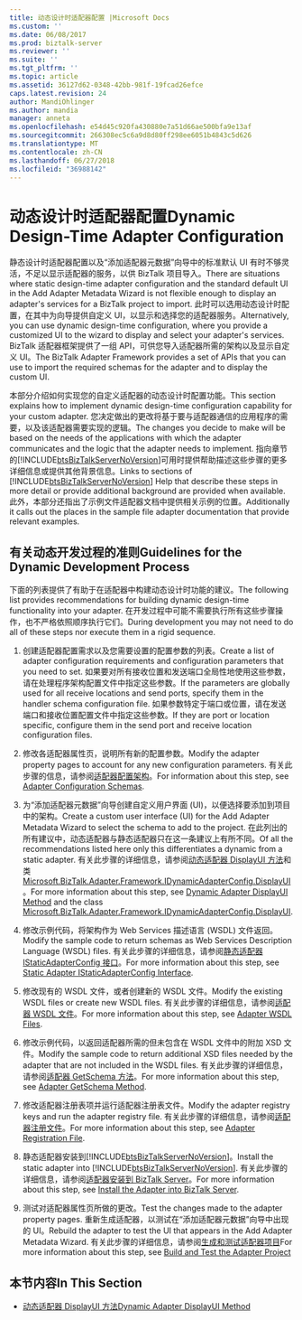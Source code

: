 ```yaml
---
title: 动态设计时适配器配置 |Microsoft Docs
ms.custom: ''
ms.date: 06/08/2017
ms.prod: biztalk-server
ms.reviewer: ''
ms.suite: ''
ms.tgt_pltfrm: ''
ms.topic: article
ms.assetid: 36127d62-0348-42bb-981f-19fcad26efce
caps.latest.revision: 24
author: MandiOhlinger
ms.author: mandia
manager: anneta
ms.openlocfilehash: e54d45c920fa430880e7a51d66ae500bfa9e13af
ms.sourcegitcommit: 266308ec5c6a9d8d80ff298ee6051b4843c5d626
ms.translationtype: MT
ms.contentlocale: zh-CN
ms.lasthandoff: 06/27/2018
ms.locfileid: "36988142"
---
```

# <a name="dynamic-design-time-adapter-configuration"></a><span data-ttu-id="535c2-102">动态设计时适配器配置</span><span class="sxs-lookup"><span data-stu-id="535c2-102">Dynamic Design-Time Adapter Configuration</span></span>
<span data-ttu-id="535c2-103">静态设计时适配器配置以及“添加适配器元数据”向导中的标准默认 UI 有时不够灵活，不足以显示适配器的服务，以供 BizTalk 项目导入。</span><span class="sxs-lookup"><span data-stu-id="535c2-103">There are situations where static design-time adapter configuration and the standard default UI in the Add Adapter Metadata Wizard is not flexible enough to display an adapter's services for a BizTalk project to import.</span></span> <span data-ttu-id="535c2-104">此时可以选用动态设计时配置，在其中为向导提供自定义 UI，以显示和选择您的适配器服务。</span><span class="sxs-lookup"><span data-stu-id="535c2-104">Alternatively, you can use dynamic design-time configuration, where you provide a customized UI to the wizard to display and select your adapter's services.</span></span> <span data-ttu-id="535c2-105">BizTalk 适配器框架提供了一组 API，可供您导入适配器所需的架构以及显示自定义 UI。</span><span class="sxs-lookup"><span data-stu-id="535c2-105">The BizTalk Adapter Framework provides a set of APIs that you can use to import the required schemas for the adapter and to display the custom UI.</span></span>  
  
 <span data-ttu-id="535c2-106">本部分介绍如何实现您的自定义适配器的动态设计时配置功能。</span><span class="sxs-lookup"><span data-stu-id="535c2-106">This section explains how to implement dynamic design-time configuration capability for your custom adapter.</span></span> <span data-ttu-id="535c2-107">您决定做出的更改将基于要与适配器通信的应用程序的需要，以及该适配器需要实现的逻辑。</span><span class="sxs-lookup"><span data-stu-id="535c2-107">The changes you decide to make will be based on the needs of the applications with which the adapter communicates and the logic that the adapter needs to implement.</span></span> <span data-ttu-id="535c2-108">指向章节的[!INCLUDE[btsBizTalkServerNoVersion](../includes/btsbiztalkservernoversion-md.md)]可用时提供帮助描述这些步骤的更多详细信息或提供其他背景信息。</span><span class="sxs-lookup"><span data-stu-id="535c2-108">Links to sections of [!INCLUDE[btsBizTalkServerNoVersion](../includes/btsbiztalkservernoversion-md.md)] Help that describe these steps in more detail or provide additional background are provided when available.</span></span> <span data-ttu-id="535c2-109">此外，本部分还指出了示例文件适配器文档中提供相关示例的位置。</span><span class="sxs-lookup"><span data-stu-id="535c2-109">Additionally it calls out the places in the sample file adapter documentation that provide relevant examples.</span></span>  
  
## <a name="guidelines-for-the-dynamic-development-process"></a><span data-ttu-id="535c2-110">有关动态开发过程的准则</span><span class="sxs-lookup"><span data-stu-id="535c2-110">Guidelines for the Dynamic Development Process</span></span>  
 <span data-ttu-id="535c2-111">下面的列表提供了有助于在适配器中构建动态设计时功能的建议。</span><span class="sxs-lookup"><span data-stu-id="535c2-111">The following list provides recommendations for building dynamic design-time functionality into your adapter.</span></span> <span data-ttu-id="535c2-112">在开发过程中可能不需要执行所有这些步骤操作，也不严格依照顺序执行它们。</span><span class="sxs-lookup"><span data-stu-id="535c2-112">During development you may not need to do all of these steps nor execute them in a rigid sequence.</span></span>  
  
1. <span data-ttu-id="535c2-113">创建适配器配置需求以及您需要设置的配置参数的列表。</span><span class="sxs-lookup"><span data-stu-id="535c2-113">Create a list of adapter configuration requirements and configuration parameters that you need to set.</span></span> <span data-ttu-id="535c2-114">如果要对所有接收位置和发送端口全局性地使用这些参数，请在处理程序架构配置文件中指定这些参数。</span><span class="sxs-lookup"><span data-stu-id="535c2-114">If the parameters are globally used for all receive locations and send ports, specify them in the handler schema configuration file.</span></span> <span data-ttu-id="535c2-115">如果参数特定于端口或位置，请在发送端口和接收位置配置文件中指定这些参数。</span><span class="sxs-lookup"><span data-stu-id="535c2-115">If they are port or location specific, configure them in the send port and receive location configuration files.</span></span>  
  
2. <span data-ttu-id="535c2-116">修改各适配器属性页，说明所有新的配置参数。</span><span class="sxs-lookup"><span data-stu-id="535c2-116">Modify the adapter property pages to account for any new configuration parameters.</span></span> <span data-ttu-id="535c2-117">有关此步骤的信息，请参阅[适配器配置架构](../core/adapter-configuration-schemas.md)。</span><span class="sxs-lookup"><span data-stu-id="535c2-117">For information about this step, see [Adapter Configuration Schemas](../core/adapter-configuration-schemas.md).</span></span>  
  
3. <span data-ttu-id="535c2-118">为“添加适配器元数据”向导创建自定义用户界面 (UI)，以便选择要添加到项目中的架构。</span><span class="sxs-lookup"><span data-stu-id="535c2-118">Create a custom user interface (UI) for the Add Adapter Metadata Wizard to select the schema to add to the project.</span></span> <span data-ttu-id="535c2-119">在此列出的所有建议中，动态适配器与静态适配器只在这一条建议上有所不同。</span><span class="sxs-lookup"><span data-stu-id="535c2-119">Of all the recommendations listed here only this differentiates a dynamic from a static adapter.</span></span> <span data-ttu-id="535c2-120">有关此步骤的详细信息，请参阅[动态适配器 DisplayUI 方法](../core/dynamic-adapter-displayui-method.md)和类[Microsoft.BizTalk.Adapter.Framework.IDynamicAdapterConfig.DisplayUI](http://msdn.microsoft.com/library/microsoft.biztalk.adapter.framework.idynamicadapterconfig.displayui.aspx)。</span><span class="sxs-lookup"><span data-stu-id="535c2-120">For more information about this step, see [Dynamic Adapter DisplayUI Method](../core/dynamic-adapter-displayui-method.md) and the class [Microsoft.BizTalk.Adapter.Framework.IDynamicAdapterConfig.DisplayUI](http://msdn.microsoft.com/library/microsoft.biztalk.adapter.framework.idynamicadapterconfig.displayui.aspx).</span></span>  
  
4. <span data-ttu-id="535c2-121">修改示例代码，将架构作为 Web Services 描述语言 (WSDL) 文件返回。</span><span class="sxs-lookup"><span data-stu-id="535c2-121">Modify the sample code to return schemas as Web Services Description Language (WSDL) files.</span></span> <span data-ttu-id="535c2-122">有关此步骤的详细信息，请参阅[静态适配器 IStaticAdapterConfig 接口](../core/static-adapter-istaticadapterconfig-interface.md)。</span><span class="sxs-lookup"><span data-stu-id="535c2-122">For more information about this step, see [Static Adapter IStaticAdapterConfig Interface](../core/static-adapter-istaticadapterconfig-interface.md).</span></span>  
  
5. <span data-ttu-id="535c2-123">修改现有的 WSDL 文件，或者创建新的 WSDL 文件。</span><span class="sxs-lookup"><span data-stu-id="535c2-123">Modify the existing WSDL files or create new WSDL files.</span></span> <span data-ttu-id="535c2-124">有关此步骤的详细信息，请参阅[适配器 WSDL 文件](../core/adapter-wsdl-files.md)。</span><span class="sxs-lookup"><span data-stu-id="535c2-124">For more information about this step, see [Adapter WSDL Files](../core/adapter-wsdl-files.md).</span></span>  
  
6. <span data-ttu-id="535c2-125">修改示例代码，以返回适配器所需的但未包含在 WSDL 文件中的附加 XSD 文件。</span><span class="sxs-lookup"><span data-stu-id="535c2-125">Modify the sample code to return additional XSD files needed by the adapter that are not included in the WSDL files.</span></span> <span data-ttu-id="535c2-126">有关此步骤的详细信息，请参阅[适配器 GetSchema 方法](../core/adapter-getschema-method.md)。</span><span class="sxs-lookup"><span data-stu-id="535c2-126">For more information about this step, see [Adapter GetSchema Method](../core/adapter-getschema-method.md).</span></span>  
  
7. <span data-ttu-id="535c2-127">修改适配器注册表项并运行适配器注册表文件。</span><span class="sxs-lookup"><span data-stu-id="535c2-127">Modify the adapter registry keys and run the adapter registry file.</span></span> <span data-ttu-id="535c2-128">有关此步骤的详细信息，请参阅[适配器注册文件](../core/adapter-registration-file.md)。</span><span class="sxs-lookup"><span data-stu-id="535c2-128">For more information about this step, see [Adapter Registration File](../core/adapter-registration-file.md).</span></span>  
  
8. <span data-ttu-id="535c2-129">静态适配器安装到[!INCLUDE[btsBizTalkServerNoVersion](../includes/btsbiztalkservernoversion-md.md)]。</span><span class="sxs-lookup"><span data-stu-id="535c2-129">Install the static adapter into [!INCLUDE[btsBizTalkServerNoVersion](../includes/btsbiztalkservernoversion-md.md)].</span></span> <span data-ttu-id="535c2-130">有关此步骤的详细信息，请参阅[适配器安装到 BizTalk Server](../core/install-the-adapter-into-biztalk-server.md)。</span><span class="sxs-lookup"><span data-stu-id="535c2-130">For more information about this step, see [Install the Adapter into BizTalk Server](../core/install-the-adapter-into-biztalk-server.md).</span></span>  
  
9. <span data-ttu-id="535c2-131">测试对适配器属性页所做的更改。</span><span class="sxs-lookup"><span data-stu-id="535c2-131">Test the changes made to the adapter property pages.</span></span> <span data-ttu-id="535c2-132">重新生成适配器，以测试在“添加适配器元数据”向导中出现的 UI。</span><span class="sxs-lookup"><span data-stu-id="535c2-132">Rebuild the adapter to test the UI that appears in the Add Adapter Metadata Wizard.</span></span> <span data-ttu-id="535c2-133">有关此步骤的详细信息，请参阅[生成和测试适配器项目](../core/build-and-test-the-adapter-project.md)</span><span class="sxs-lookup"><span data-stu-id="535c2-133">For more information about this step, see [Build and Test the Adapter Project](../core/build-and-test-the-adapter-project.md)</span></span>  
  
## <a name="in-this-section"></a><span data-ttu-id="535c2-134">本节内容</span><span class="sxs-lookup"><span data-stu-id="535c2-134">In This Section</span></span>  
  
-   [<span data-ttu-id="535c2-135">动态适配器 DisplayUI 方法</span><span class="sxs-lookup"><span data-stu-id="535c2-135">Dynamic Adapter DisplayUI Method</span></span>](../core/dynamic-adapter-displayui-method.md)